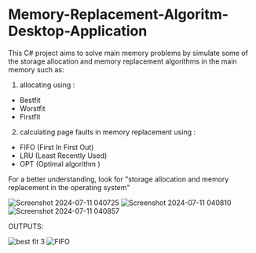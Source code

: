 # Memory-Replacement-Algoritm-Desktop-Application

This C# project aims to solve main memory problems by simulate some of the storage allocation and memory replacement algorithms in the main memory such as:
1) allocating using :
 * Bestfit
 * Worstfit
 * Firstfit 
2) calculating page faults in memory replacement using :
 - FIFO (First In First Out)
 - LRU (Least Recently Used) 
 - OPT (Optimal algorithm )


For a better understanding, look for "storage allocation and memory replacement in the operating system"

![Screenshot 2024-07-11 040725](https://github.com/sohilashraf/os-project/assets/155327820/606c1ee6-c76f-4808-a33e-fe19d514dc3c)
![Screenshot 2024-07-11 040810](https://github.com/sohilashraf/os-project/assets/155327820/79e7ee25-14ff-4316-826c-90650bbfdf76)
![Screenshot 2024-07-11 040857](https://github.com/sohilashraf/os-project/assets/155327820/0cc81a63-9abf-4ef2-b2a8-7cb2a555e35c)




OUTPUTS: 

![best fit 3](https://github.com/Rose303/memory-replacement-algoritm-desktop-app-/assets/44304863/76a8bbf3-90ee-48c3-b437-0fd0c6fb6e77)
![FIFO](https://github.com/Rose303/memory-replacement-algoritm-desktop-app-/assets/44304863/9044e56a-cf8a-44fc-a2a9-f6269582a56b)

